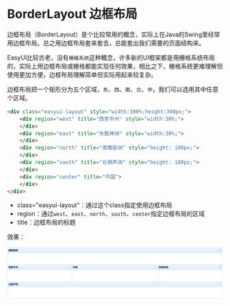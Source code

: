 # BorderLayout 边框布局

边框布局（BorderLayout）是个比较常用的概念，实际上在Java的Swing里经常用边框布局。总之用边框布局套来套去，总能套出我们需要的页面结构来。

EasyUI比较古老，没有`栅格系统`这种概念，许多新的UI框架都是用栅格系统布局的，实际上用边框布局或栅格都能实现任何效果，相比之下，栅格系统更难理解但使用更加方便，边框布局理解简单但实际用起来较复杂。

边框布局把一个矩形分为五个区域，`东`、`西`、`南`、`北`、`中`，我们可以选用其中任意个区域。

```html
<div class="easyui-layout" style="width:100%;height:300px;">
    <div region="west" title="西贺牛州" style="width:30%;">
    </div>
    <div region="east" title="东胜神洲" style="width:30%;">
    </div>
    <div region="north" title="南瞻部洲" style="height: 100px;">
    </div>
    <div region="south" title="北俱芦洲" style="height: 100px;">
    </div>
    <div region="center" title="中国">
    </div>
</div>
```

* class="easyui-layout"：通过这个class指定使用边框布局
* region：通过`west`、`east`、`north`、`south`、`center`指定边框布局的区域
* title：边框布局的标题

效果：

![](res/1.png)
